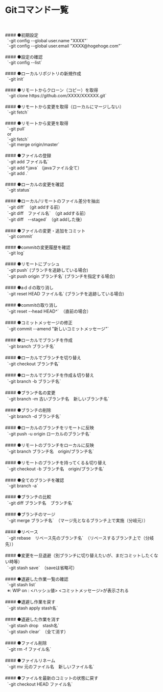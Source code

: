 # Gitコマンド一覧<br>
<br>
<br>
#### ●初期設定<br>
&ensp;`-git config --global user.name "XXXX"`<br>
&ensp;`-git config --global user.email "XXXX@hogehoge.com"`<br>
<br>
#### ●設定の確認<br>
&ensp;`-git config --list`<br>
<br>
#### ●ローカルリポジトリの新規作成<br>
&ensp;`-git init`<br>
<br>
#### ●リモートからクローン（コピー）を取得<br>
&ensp;`-git clone https://github.com/XXXX/XXXXXX.git`<br>
<br>
#### ●リモートから変更を取得（ローカルにマージしない）<br>
&ensp;`-git fetch`<br>
<br>
#### ●リモートから変更を取得<br>
&ensp;`-git pull`<br>
&ensp;or<br>
&ensp;`-git fetch`<br>
&ensp;`-git merge origin/master`<br>
<br>
#### ●ファイルの登録<br>
&ensp;`-git add ファイル名`<br>
&ensp;`-git add *.java` （javaファイル全て）<br>
&ensp;`-git add .`<br>
<br>
#### ●ローカルの変更を確認<br>
&ensp;`-git status`<br>
<br>
#### ●ローカル/リモートのファイル差分を抽出<br>
&ensp;`-git diff`　（git addする前）<br>
&ensp;`-git diff　ファイル名`　（git addする前）<br>
&ensp;`-git diff　--staged`　（git addした後）<br>
<br>
#### ●ファイルの変更・追加をコミット<br>
&ensp;`-git commit`<br>
<br>
#### ●commitの変更履歴を確認<br>
&ensp;`-git log`<br>
<br>
#### ●リモートにプッシュ<br>
&ensp;`-git push` (ブランチを追跡している場合)<br>
&ensp;`-git push origin ブランチ名` (ブランチを指定する場合)<br>
<br>
#### ●aｄｄの取り消し<br>
&ensp;`-git reset HEAD ファイル名` (ブランチを追跡している場合)<br>
<br>
#### ●commitの取り消し<br>
&ensp;`-git reset --head HEAD^`　（直前の場合）<br>
<br>
#### ●コミットメッセージの修正<br>
&ensp;`-git commit --amend "新しいコミットメッセージ"`<br>
<br>
#### ●ローカルでブランチを作成<br>
&ensp;`-git branch ブランチ名`<br>
<br>
#### ●ローカルでブランチを切り替え<br>
&ensp;`-git checkout ブランチ名`<br>
<br>
#### ●ローカルでブランチを作成＆切り替え<br>
&ensp;`-git branch -b ブランチ名`<br>
<br>
#### ●ブランチ名の変更<br>
&ensp;`-git branch -m 古いブランチ名　新しいブランチ名`<br>
<br>
#### ●ブランチの削除<br>
&ensp;`-git branch -d ブランチ名`<br>
<br>
#### ●ローカルのブランチをリモートに反映<br>
&ensp;`-git push -u origin ローカルのブランチ名`<br>
<br>
#### ●リモートのブランチをローカルに反映<br>
&ensp;`-git branch ブランチ名　origin/ブランチ名`<br>
<br>
#### ●リモートのブランチを持ってくる＆切り替え<br>
&ensp;`-git checkout -b ブランチ名　origin/ブランチ名`<br>
<br>
#### ●全てのブランチを確認<br>
&ensp;`-git branch -a`<br>
<br>
#### ●ブランチの比較<br>
&ensp;`-git diff ブランチ名　ブランチ名`<br>
<br>
#### ●ブランチのマージ<br>
&ensp;`-git merge ブランチ名`　（マージ先となるブランチ上で実施（分岐元））<br>
<br>
#### ●リベース<br>
&ensp;`-git rebase　リベース先のブランチ名`　（リベースするブランチ上で（分岐先））<br>
<br>
#### ●変更を一旦退避（別ブランチに切り替えたいが、まだコミットしたくない時等）<br>
&ensp;`-git stash save`　（saveは省略可）<br>
<br>
#### ●退避した作業一覧の確認<br>
&ensp;`-git stash list`<br>
&ensp;※<stash名>: WIP on <stashを行ったブランチ名>: <ハッシュ値> <コミットメッセージ>が表示される<br>
<br>
#### ●退避し作業を戻す<br>
&ensp;`-git stash apply stash名`<br>
<br>
#### ●退避した作業を消す<br>
&ensp;`-git stash drop　stash名`<br>
&ensp;`-git stash clear`　（全て消す）<br>
<br>
#### ●ファイル削除<br>
&ensp;`-git rm -f ファイル名`<br>
<br>
#### ●ファイルリネーム<br>
&ensp;`-git mv 元のファイル名　新しいファイル名`<br>
<br>
#### ●ファイルを最新のコミットの状態に戻す<br>
&ensp;`-git checkout HEAD ファイル名`<br>
<br>
<br>
<br>
<br>
<br>
<br>
<br>
<br>
<br>

